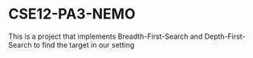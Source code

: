 # CSE12-PA3-NEMO
This is a project that implements Breadth-First-Search and Depth-First-Search
to find the target in our setting
